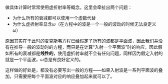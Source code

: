 做具体计算时常常使用虚折射率等概念。这里会牵扯出两个问题：
- 为什么所有的衰减都可以使用一个虚数代替
- 为什么虚折射率显含$\omega$（在方程中的波是一个一般的波动的时候无法良定义$\omega$）

原因其实在于此时的麦克斯韦方程已经假定了所有的波都是平面波，因此我们并没有在推导一般的波动时的方程，而只是在计算“入射一个平面波”时的响应，因此假如所有的衰减都是**线性的**，使用虚折射率就不会有任何问题，同样因为假定入射的就是一个平面波，$\omega$总是有良好定义的。

这样做的好处是，都没有必要写出一般的方程——如果入射波是一系列平面波的叠加，只需要把每个平面波对应的响应叠加起来就可以了。